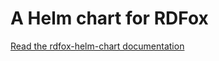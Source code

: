 # A Helm chart for RDFox

[Read the rdfox-helm-chart documentation](https://github.com/SINTEF/rdfox-helm-chart/tree/main/charts/rdfox)
